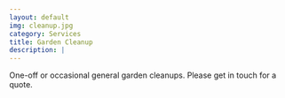 ```yaml
---
layout: default
img: cleanup.jpg
category: Services
title: Garden Cleanup
description: |
---
```

One-off or occasional general garden cleanups. Please get in touch for a quote.
